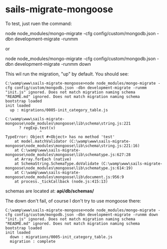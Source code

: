 # sails-migrate-mongoose
To test, just ruen the command:

node node_modules/mongo-migrate -cfg config/custom/mongodb.json -dbn development-migrate -runmm

or

node node_modules/mongo-migrate -cfg config/custom/mongodb.json -dbn development-migrate -runmm down

This wil run the migration, "up" by default.
You should see:

```
C:\wamp\www\sails-migrate-mongoose>node node_modules/mongo-migrate -cfg config/custom/mongodb.json -dbn development-migrate -runmm     
"init.js" ignored. Does not match migration naming schema
"README.md" ignored. Does not match migration naming schema
bootstrap loaded
init loaded
  up : migrations/0005-init_category_table.js

C:\wamp\www\sails-migrate-mongoose\node_modules\mongoose\lib\schema\string.js:221
      ? regExp.test(v)
               ^
TypeError: Object #<Object> has no method 'test'
    at model.matchValidator (C:\wamp\www\sails-migrate-mongoose\node_modules\mongoose\lib\schema\string.js:221:16)
    at C:\wamp\www\sails-migrate-mongoose\node_modules\mongoose\lib\schematype.js:627:28
    at Array.forEach (native)
    at SchemaString.SchemaType.doValidate (C:\wamp\www\sails-migrate-mongoose\node_modules\mongoose\lib\schematype.js:614:19)
    at C:\wamp\www\sails-migrate-mongoose\node_modules\mongoose\lib\document.js:956:9
    at process._tickCallback (node.js:415:13)
```

schemas are located at:
**api/db/schemas/**

The down don't fail, of course I don't try to use mongoose there:
```
C:\wamp\www\sails-migrate-mongoose>node node_modules/mongo-migrate -cfg config/custom/mongodb.json -dbn development-migrate -runmm down
"init.js" ignored. Does not match migration naming schema
"README.md" ignored. Does not match migration naming schema
bootstrap loaded
init loaded
  down : migrations/0005-init_category_table.js
  migration : complete
```

